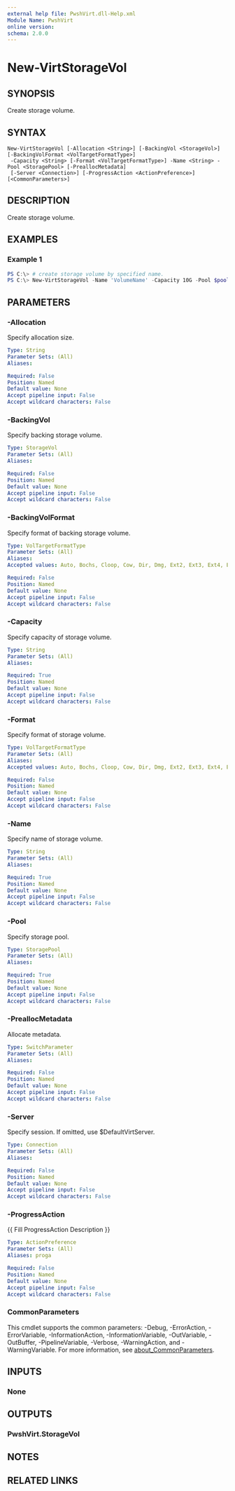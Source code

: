 ```yaml
---
external help file: PwshVirt.dll-Help.xml
Module Name: PwshVirt
online version:
schema: 2.0.0
---
```


# New-VirtStorageVol

## SYNOPSIS
Create storage volume.

## SYNTAX

```
New-VirtStorageVol [-Allocation <String>] [-BackingVol <StorageVol>] [-BackingVolFormat <VolTargetFormatType>]
 -Capacity <String> [-Format <VolTargetFormatType>] -Name <String> -Pool <StoragePool> [-PreallocMetadata]
 [-Server <Connection>] [-ProgressAction <ActionPreference>] [<CommonParameters>]
```

## DESCRIPTION
Create storage volume.

## EXAMPLES

### Example 1
```powershell
PS C:\> # create storage volume by specified name.
PS C:\> New-VirtStorageVol -Name 'VolumeName' -Capacity 10G -Pool $pool
```

## PARAMETERS

### -Allocation
Specify allocation size.

```yaml
Type: String
Parameter Sets: (All)
Aliases:

Required: False
Position: Named
Default value: None
Accept pipeline input: False
Accept wildcard characters: False
```

### -BackingVol
Specify backing storage volume.

```yaml
Type: StorageVol
Parameter Sets: (All)
Aliases:

Required: False
Position: Named
Default value: None
Accept pipeline input: False
Accept wildcard characters: False
```

### -BackingVolFormat
Specify format of backing storage volume.

```yaml
Type: VolTargetFormatType
Parameter Sets: (All)
Aliases:
Accepted values: Auto, Bochs, Cloop, Cow, Dir, Dmg, Ext2, Ext3, Ext4, Extended, Fat, Fat16, Fat32, Gfs, Gfs2, HfsPlus, Iso, Iso9660, Linux, LinuxLvm, LinuxRaid, LinuxSwap, Luks, None, Ocfs2, Ploop, Qcow, Qcow2, Qed, Raw, Udf, Ufs, Unknown, Vdi, Vfat, Vhd, Vmdk, Vmfs, Vpc, Xfs

Required: False
Position: Named
Default value: None
Accept pipeline input: False
Accept wildcard characters: False
```

### -Capacity
Specify capacity of storage volume.

```yaml
Type: String
Parameter Sets: (All)
Aliases:

Required: True
Position: Named
Default value: None
Accept pipeline input: False
Accept wildcard characters: False
```

### -Format
Specify format of storage volume.

```yaml
Type: VolTargetFormatType
Parameter Sets: (All)
Aliases:
Accepted values: Auto, Bochs, Cloop, Cow, Dir, Dmg, Ext2, Ext3, Ext4, Extended, Fat, Fat16, Fat32, Gfs, Gfs2, HfsPlus, Iso, Iso9660, Linux, LinuxLvm, LinuxRaid, LinuxSwap, Luks, None, Ocfs2, Ploop, Qcow, Qcow2, Qed, Raw, Udf, Ufs, Unknown, Vdi, Vfat, Vhd, Vmdk, Vmfs, Vpc, Xfs

Required: False
Position: Named
Default value: None
Accept pipeline input: False
Accept wildcard characters: False
```

### -Name
Specify name of storage volume.

```yaml
Type: String
Parameter Sets: (All)
Aliases:

Required: True
Position: Named
Default value: None
Accept pipeline input: False
Accept wildcard characters: False
```

### -Pool
Specify storage pool.

```yaml
Type: StoragePool
Parameter Sets: (All)
Aliases:

Required: True
Position: Named
Default value: None
Accept pipeline input: False
Accept wildcard characters: False
```

### -PreallocMetadata
Allocate metadata.

```yaml
Type: SwitchParameter
Parameter Sets: (All)
Aliases:

Required: False
Position: Named
Default value: None
Accept pipeline input: False
Accept wildcard characters: False
```

### -Server
Specify session.
If omitted, use $DefaultVirtServer.

```yaml
Type: Connection
Parameter Sets: (All)
Aliases:

Required: False
Position: Named
Default value: None
Accept pipeline input: False
Accept wildcard characters: False
```

### -ProgressAction
{{ Fill ProgressAction Description }}

```yaml
Type: ActionPreference
Parameter Sets: (All)
Aliases: proga

Required: False
Position: Named
Default value: None
Accept pipeline input: False
Accept wildcard characters: False
```

### CommonParameters
This cmdlet supports the common parameters: -Debug, -ErrorAction, -ErrorVariable, -InformationAction, -InformationVariable, -OutVariable, -OutBuffer, -PipelineVariable, -Verbose, -WarningAction, and -WarningVariable. For more information, see [about_CommonParameters](http://go.microsoft.com/fwlink/?LinkID=113216).

## INPUTS

### None

## OUTPUTS

### PwshVirt.StorageVol

## NOTES

## RELATED LINKS
